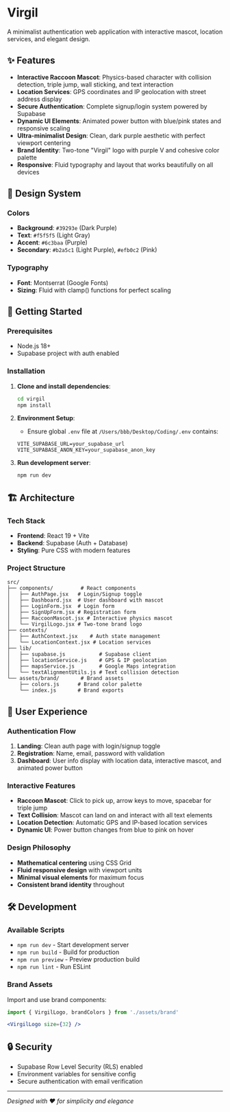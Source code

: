 # Virgil

A minimalist authentication web application with interactive mascot, location services, and elegant design.

## ✨ Features

- **Interactive Raccoon Mascot**: Physics-based character with collision detection, triple jump, wall sticking, and text interaction
- **Location Services**: GPS coordinates and IP geolocation with street address display
- **Secure Authentication**: Complete signup/login system powered by Supabase
- **Dynamic UI Elements**: Animated power button with blue/pink states and responsive scaling
- **Ultra-minimalist Design**: Clean, dark purple aesthetic with perfect viewport centering
- **Brand Identity**: Two-tone "Virgil" logo with purple V and cohesive color palette
- **Responsive**: Fluid typography and layout that works beautifully on all devices

## 🎨 Design System

### Colors
- **Background**: `#39293e` (Dark Purple)
- **Text**: `#f5f5f5` (Light Gray)
- **Accent**: `#6c3baa` (Purple)
- **Secondary**: `#b2a5c1` (Light Purple), `#efb0c2` (Pink)

### Typography
- **Font**: Montserrat (Google Fonts)
- **Sizing**: Fluid with clamp() functions for perfect scaling

## 🚀 Getting Started

### Prerequisites
- Node.js 18+
- Supabase project with auth enabled

### Installation

1. **Clone and install dependencies**:
   ```bash
   cd virgil
   npm install
   ```

2. **Environment Setup**:
   - Ensure global `.env` file at `/Users/bbb/Desktop/Coding/.env` contains:
   ```
   VITE_SUPABASE_URL=your_supabase_url
   VITE_SUPABASE_ANON_KEY=your_supabase_anon_key
   ```

3. **Run development server**:
   ```bash
   npm run dev
   ```

## 🏗️ Architecture

### Tech Stack
- **Frontend**: React 19 + Vite
- **Backend**: Supabase (Auth + Database)
- **Styling**: Pure CSS with modern features

### Project Structure
```
src/
├── components/         # React components
│   ├── AuthPage.jsx   # Login/Signup toggle
│   ├── Dashboard.jsx  # User dashboard with mascot
│   ├── LoginForm.jsx  # Login form
│   ├── SignUpForm.jsx # Registration form
│   ├── RaccoonMascot.jsx # Interactive physics mascot
│   └── VirgilLogo.jsx # Two-tone brand logo
├── contexts/
│   ├── AuthContext.jsx    # Auth state management
│   └── LocationContext.jsx # Location services
├── lib/
│   ├── supabase.js           # Supabase client
│   ├── locationService.js    # GPS & IP geolocation
│   ├── mapsService.js        # Google Maps integration
│   └── textAlignmentUtils.js # Text collision detection
└── assets/brand/       # Brand assets
    ├── colors.js      # Brand color palette
    └── index.js       # Brand exports
```

## 🎯 User Experience

### Authentication Flow
1. **Landing**: Clean auth page with login/signup toggle
2. **Registration**: Name, email, password with validation
3. **Dashboard**: User info display with location data, interactive mascot, and animated power button

### Interactive Features
- **Raccoon Mascot**: Click to pick up, arrow keys to move, spacebar for triple jump
- **Text Collision**: Mascot can land on and interact with all text elements
- **Location Detection**: Automatic GPS and IP-based location services
- **Dynamic UI**: Power button changes from blue to pink on hover

### Design Philosophy
- **Mathematical centering** using CSS Grid
- **Fluid responsive design** with viewport units
- **Minimal visual elements** for maximum focus
- **Consistent brand identity** throughout

## 🛠️ Development

### Available Scripts
- `npm run dev` - Start development server
- `npm run build` - Build for production
- `npm run preview` - Preview production build
- `npm run lint` - Run ESLint

### Brand Assets
Import and use brand components:
```jsx
import { VirgilLogo, brandColors } from './assets/brand'

<VirgilLogo size={32} />
```

## 🔒 Security

- Supabase Row Level Security (RLS) enabled
- Environment variables for sensitive config
- Secure authentication with email verification

---

*Designed with ❤️ for simplicity and elegance*